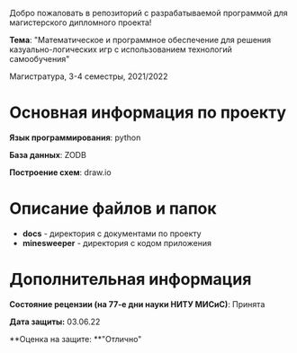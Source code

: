 Добро пожаловать в репозиторий с разрабатываемой программой для магистерского дипломного проекта!

**Тема**: "Математическое и программное обеспечение для решения казуально-логических игр с использованием технологий самообучения"

Магистратура, 3-4 семестры, 2021/2022

# Основная информация по проекту

**Язык программирования**: python

**База данных**: ZODB

**Построение схем**: draw.io

# Описание файлов и папок

- **docs** - директория с документами по проекту
- **minesweeper** - директория с кодом приложения

# Дополнительная информация

**Состояние рецензии (на 77-е дни науки НИТУ МИСиС)**: Принята

**Дата защиты:** 03.06.22

**Оценка на защите: **"Отлично"